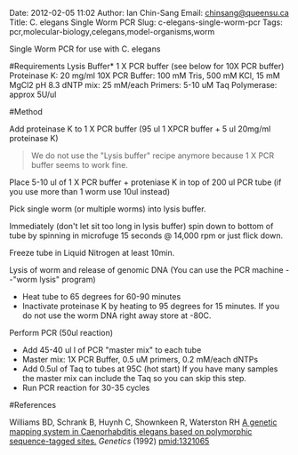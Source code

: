 Date: 2012-02-05 11:02
Author: Ian Chin-Sang
Email: chinsang@queensu.ca
Title: C. elegans Single Worm PCR
Slug: c-elegans-single-worm-pcr
Tags: pcr,molecular-biology,celegans,model-organisms,worm

Single Worm PCR for use with C. elegans





#Requirements
Lysis Buffer* 1 X PCR buffer (see below for 10X PCR buffer)
Proteinase K: 20 mg/ml
10X PCR Buffer: 100 mM Tris, 500 mM KCl, 15 mM MgCl2 pH 8.3
dNTP mix: 25 mM/each
Primers: 5-10 uM
Taq Polymerase: approx 5U/ul 

#Method

Add proteinase K to 1 X PCR buffer  (95 ul 1 XPCR buffer + 5 ul 20mg/ml proteinase K)


>We do not use the "Lysis buffer" recipe anymore because 1 X PCR buffer seems to work fine. 


Place 5-10 ul  of 1 X PCR buffer + proteniase K  in top of 200 ul PCR tube (if you use more than 1 worm use 10ul instead) 



Pick single worm (or  multiple worms) into lysis buffer. 



Immediately (don't let sit too long in lysis buffer)  spin down to bottom of tube by spinning in microfuge 15 seconds @ 14,000 rpm or just flick down. 



Freeze tube in Liquid Nitrogen  at least 10min. 



Lysis of worm and release of genomic DNA (You can use the PCR machine --"worm lysis" program)

* Heat tube to 65 degrees for 60-90 minutes
* Inactivate proteinase K by heating to 95 degrees for 15 minutes.  If you do not use the worm DNA right away store at -80C. 



Perform PCR (50ul reaction)

* Add 45-40 ul l of PCR "master mix" to each tube
* Master mix: 1X PCR Buffer, 0.5 uM primers, 0.2 mM/each dNTPs
* Add 0.5ul of Taq to tubes at 95C (hot start) If you have many samples the master mix can include the Taq so you can skip this step.
* Run PCR reaction for 30-35 cycles 

 





#References


Williams BD, Schrank B, Huynh C, Shownkeen R, Waterston RH [A genetic mapping system in Caenorhabditis elegans based on polymorphic sequence-tagged sites.](http://www.ncbi.nlm.nih.gov/pubmed/1321065) _Genetics_ (1992)
[pmid:1321065](http://www.ncbi.nlm.nih.gov/pubmed/1321065)





